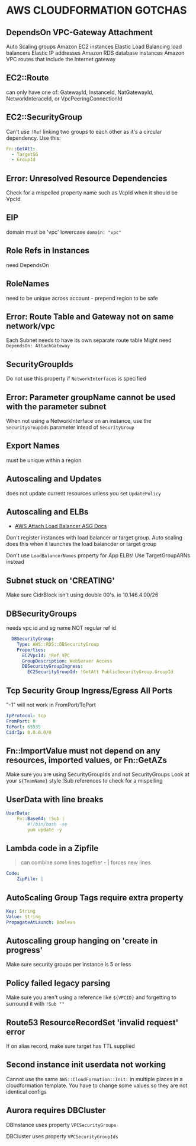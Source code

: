 # AWS CLOUDFORMATION GOTCHAS

## DependsOn VPC-Gateway Attachment

Auto Scaling groups
Amazon EC2 instances
Elastic Load Balancing load balancers
Elastic IP addresses
Amazon RDS database instances
Amazon VPC routes that include the Internet gateway

## EC2::Route

can only have one of: GatewayId, InstanceId, NatGatewayId, NetworkInteraceId,
or VpcPeeringConnectionId

## EC2::SecurityGroup

Can't use `!Ref` linking two groups to each other as it's a circular dependency.
Use this:

```yaml
Fn::GetAtt:
  - TargetSG
  - GroupId
```

## Error: Unresolved Resource Dependencies

Check for a mispelled property name such as VcpId when it should be VpcId

## EIP

domain must be 'vpc' lowercase
`domain: "vpc"`

## Role Refs in Instances

need DependsOn

## RoleNames

need to be unique across account - prepend region to be safe

## Error: Route Table and Gateway not on same network/vpc

Each Subnet needs to have its own separate route table
Might need `DependsOn: AttachGateway`

## SecurityGroupIds

Do not use this property if `NetworkInterfaces` is specified

## Error: Parameter groupName cannot be used with the parameter subnet

When not using a NetworkInterface on an instance, use the `SecurityGroupIds`
parameter intead of `SecurityGroup`

## Export Names

must be unique within a region

## Autoscaling and Updates

does not update current resources unless you set `UpdatePolicy`

## Autoscaling and ELBs

- [AWS Attach Load Balancer ASG Docs](http://docs.aws.amazon.com/autoscaling/latest/userguide/attach-load-balancer-asg.html)

Don't register instances with load balancer or target group. Auto scaling does
this when it launches the load balancder or target group

Don't use `LoadBalancerNames` property for App ELBs! Use TargetGroupARNs instead

## Subnet stuck on 'CREATING'

Make sure CidrBlock isn't using double 00's. ie 10.146.4.00/26

## DBSecurityGroups

needs vpc id and sg name NOT regular ref id

```yaml
  DBSecurityGroup:
    Type: AWS::RDS::DBSecurityGroup
    Properties:
      EC2VpcId: !Ref VPC
      GroupDescription: WebServer Access
      DBSecurityGroupIngress:
        EC2SecurityGroupId: !GetAtt PublicSecurityGroup.GroupId
```

## Tcp Security Group Ingress/Egress All Ports

"-1" will not work in FromPort/ToPort

```yaml
IpProtocol: tcp
FromPort: 0
ToPort: 65535
CidrIp: 0.0.0.0/0
```

## Fn::ImportValue must not depend on any resources, imported values, or Fn::GetAZs

Make sure you are using SecurityGroupIds and not SecurityGroups
Look at your `${TeamName}` style !Sub references to check for a mispelling

## UserData with line breaks

```yaml
UserData:
    Fn::Base64: !Sub |
        #!/bin/bash -xe
        yum update -y
```

## Lambda code in a Zipfile

> can combine some lines together - | forces new lines

```yaml
Code:
    ZipFile: |
```

## AutoScaling Group Tags require extra property

```yaml
Key: String
Value: String
PropagateAtLaunch: Boolean
```

## Autoscaling group hanging on 'create in progress'

Make sure security groups per instance is 5 or less

## Policy failed legacy parsing

Make sure you aren't using a reference like `${VPCID}` and forgetting to
surround it with `!Sub ""`

## Route53 ResourceRecordSet 'invalid request' error

If on alias record, make sure target has TTL supplied

## Second instance init userdata not working

Cannot use the same `AWS::CloudFormation::Init:` in multiple places in a
cloudformation template. You have to change some values so they are not
identical configs

## Aurora requires DBCluster

DBInstance uses property
`VPCSecurityGroups`

DBCluster uses property
`VPCSecurityGroupIds`
